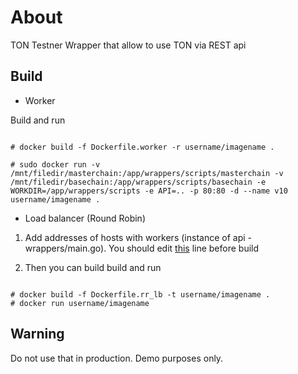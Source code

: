 # About
TON Testner Wrapper that allow to use TON via REST api

## Build

- Worker 

Build and run 

```

# docker build -f Dockerfile.worker -r username/imagename .

# sudo docker run -v /mnt/filedir/masterchain:/app/wrappers/scripts/masterchain -v /mnt/filedir/basechain:/app/wrappers/scripts/basechain -e WORKDIR=/app/wrappers/scripts -e API=.. -p 80:80 -d --name v10 username/imagename .

```


- Load balancer (Round Robin)

1) Add addresses of hosts with workers (instance of api - wrappers/main.go). You should edit [this](https://github.com/button-tech/ton-grams-testnet/blob/master/rr_load_balancer/main.go#L89) line before build

2) Then you can build build and run

```

# docker build -f Dockerfile.rr_lb -t username/imagename .
# docker run username/imagename

```

## Warning
Do not use that in production. Demo purposes only.
